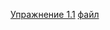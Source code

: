 [Упражнение 1.1](tasks/task%201/../task%201/task_1-1.html)
[файл](files/batalin_o_yu_brusilovskiy_a_i_fazovye_ravnovesiya_v_sistemak.pdf)